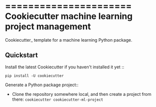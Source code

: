 ======================
Cookiecutter machine learning project management
======================

Cookiecutter_ template for a machine learning Python package.


Quickstart
----------

Install the latest Cookiecutter if you haven't installed it yet ::

    pip install -U cookiecutter

Generate a Python package project::
* Clone the repository somewhere local, and then create a project from there:
    `cookiecutter cookiecutter-ml-project`


